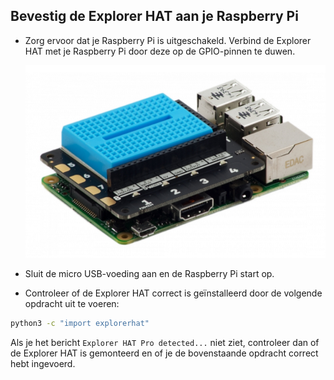 ## Bevestig de Explorer HAT aan je Raspberry Pi

- Zorg ervoor dat je Raspberry Pi is uitgeschakeld. Verbind de Explorer HAT met je Raspberry Pi door deze op de GPIO-pinnen te duwen.
    
    ![Explorer HAT mounted on Pi](images/explorer-hat.png)

- Sluit de micro USB-voeding aan en de Raspberry Pi start op.

- Controleer of de Explorer HAT correct is geïnstalleerd door de volgende opdracht uit te voeren:

```bash
python3 -c "import explorerhat"
```

Als je het bericht `Explorer HAT Pro detected...` niet ziet, controleer dan of de Explorer HAT is gemonteerd en of je de bovenstaande opdracht correct hebt ingevoerd.